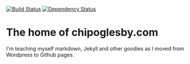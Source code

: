 [![Build Status](https://travis-ci.org/chipoglesby/chipoglesby.github.io.svg?branch=master)](https://travis-ci.org/chipoglesby/chipoglesby.github.io)
[![Dependency Status](https://gemnasium.com/badges/github.com/chipoglesby/chipoglesby.github.io.svg)](https://gemnasium.com/github.com/chipoglesby/chipoglesby.github.io)

# The home of chipoglesby.com

I'm teaching myself markdown, Jekyll and other goodies as I moved from Wordpress to Github pages.
